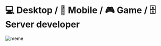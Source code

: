 # 💻 Desktop / 📱 Mobile / 🎮 Game / 🗄 Server developer

<img alt="meme" src="https://i.ibb.co/5FZv2Qg/image.png">
